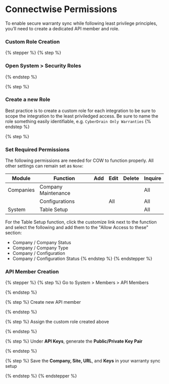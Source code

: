 # Connectwise Permissions

To enable secure warranty sync while following least privilege principles, you’ll need to create a dedicated API member and role.

### Custom Role Creation

{% stepper %}
{% step %}
### Open System > Security Roles


{% endstep %}

{% step %}
### Create a new Role

Best practice is to create a custom role for each integration to be sure to scope the integration to the least priviledged access. Be sure to name the role something easily identifiable, e.g. `CyberDrain Only Warranties`
{% endstep %}

{% step %}
### Set Required Permissions

The following permissions are needed for COW to function properly. All other settings can remain set as `None`:

| Module    | Function            | Add | Edit | Delete | Inquire |
| --------- | ------------------- | --- | ---- | ------ | ------- |
| Companies | Company Maintenance |     |      |        | All     |
|           | Configurations      |     | All  |        | All     |
| System    | Table Setup         |     |      |        | All     |

For the Table Setup function, click the customize link next to the function and select the following and add them to the "Allow Access to these" section:

* Company / Company Status
* Company / Company Type
* Company / Configuration
* Company / Configuration Status
{% endstep %}
{% endstepper %}

### **API Member Creation**

{% stepper %}
{% step %}
Go to System > Members > API Members


{% endstep %}

{% step %}
Create new API member


{% endstep %}

{% step %}
Assign the custom role created above


{% endstep %}

{% step %}
Under **API Keys**, generate the **Public/Private Key Pair**


{% endstep %}

{% step %}
Save the **Company, Site, URL**, and **Keys** in your warranty sync setup


{% endstep %}
{% endstepper %}
